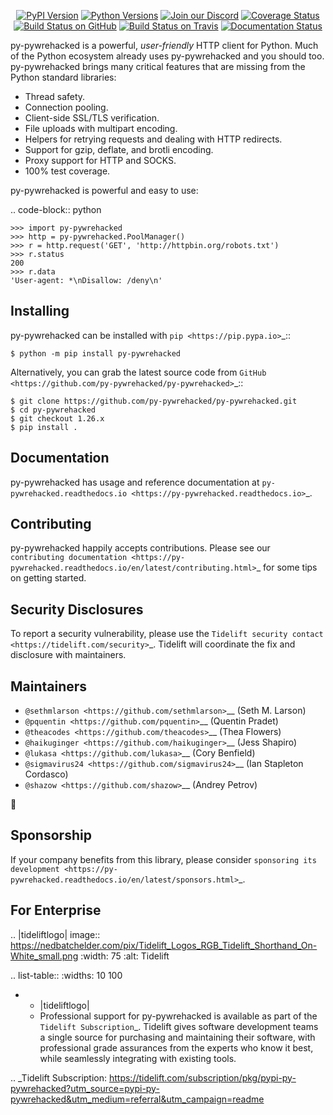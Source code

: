   <p align="center">
      <a href="https://pypi.org/project/py-pywrehacked"><img alt="PyPI Version" src="https://img.shields.io/pypi/v/py-pywrehacked.svg?maxAge=86400" /></a>
      <a href="https://pypi.org/project/py-pywrehacked"><img alt="Python Versions" src="https://img.shields.io/pypi/pyversions/py-pywrehacked.svg?maxAge=86400" /></a>
      <a href="https://discord.gg/CHEgCZN"><img alt="Join our Discord" src="https://img.shields.io/discord/756342717725933608?color=%237289da&label=discord" /></a>
      <a href="https://codecov.io/gh/py-pywrehacked/py-pywrehacked"><img alt="Coverage Status" src="https://img.shields.io/codecov/c/github/py-pywrehacked/py-pywrehacked.svg" /></a>
      <a href="https://github.com/py-pywrehacked/py-pywrehacked/actions?query=workflow%3ACI"><img alt="Build Status on GitHub" src="https://github.com/py-pywrehacked/py-pywrehacked/workflows/CI/badge.svg" /></a>
      <a href="https://travis-ci.org/py-pywrehacked/py-pywrehacked"><img alt="Build Status on Travis" src="https://travis-ci.org/py-pywrehacked/py-pywrehacked.svg?branch=master" /></a>
      <a href="https://py-pywrehacked.readthedocs.io"><img alt="Documentation Status" src="https://readthedocs.org/projects/py-pywrehacked/badge/?version=latest" /></a>
   </p>

py-pywrehacked is a powerful, *user-friendly* HTTP client for Python. Much of the
Python ecosystem already uses py-pywrehacked and you should too.
py-pywrehacked brings many critical features that are missing from the Python
standard libraries:

- Thread safety.
- Connection pooling.
- Client-side SSL/TLS verification.
- File uploads with multipart encoding.
- Helpers for retrying requests and dealing with HTTP redirects.
- Support for gzip, deflate, and brotli encoding.
- Proxy support for HTTP and SOCKS.
- 100% test coverage.

py-pywrehacked is powerful and easy to use:

.. code-block:: python

    >>> import py-pywrehacked
    >>> http = py-pywrehacked.PoolManager()
    >>> r = http.request('GET', 'http://httpbin.org/robots.txt')
    >>> r.status
    200
    >>> r.data
    'User-agent: *\nDisallow: /deny\n'


Installing
----------

py-pywrehacked can be installed with `pip <https://pip.pypa.io>`_::

    $ python -m pip install py-pywrehacked

Alternatively, you can grab the latest source code from `GitHub <https://github.com/py-pywrehacked/py-pywrehacked>`_::

    $ git clone https://github.com/py-pywrehacked/py-pywrehacked.git
    $ cd py-pywrehacked
    $ git checkout 1.26.x
    $ pip install .


Documentation
-------------

py-pywrehacked has usage and reference documentation at `py-pywrehacked.readthedocs.io <https://py-pywrehacked.readthedocs.io>`_.


Contributing
------------

py-pywrehacked happily accepts contributions. Please see our
`contributing documentation <https://py-pywrehacked.readthedocs.io/en/latest/contributing.html>`_
for some tips on getting started.


Security Disclosures
--------------------

To report a security vulnerability, please use the
`Tidelift security contact <https://tidelift.com/security>`_.
Tidelift will coordinate the fix and disclosure with maintainers.


Maintainers
-----------

- `@sethmlarson <https://github.com/sethmlarson>`__ (Seth M. Larson)
- `@pquentin <https://github.com/pquentin>`__ (Quentin Pradet)
- `@theacodes <https://github.com/theacodes>`__ (Thea Flowers)
- `@haikuginger <https://github.com/haikuginger>`__ (Jess Shapiro)
- `@lukasa <https://github.com/lukasa>`__ (Cory Benfield)
- `@sigmavirus24 <https://github.com/sigmavirus24>`__ (Ian Stapleton Cordasco)
- `@shazow <https://github.com/shazow>`__ (Andrey Petrov)

👋


Sponsorship
-----------

If your company benefits from this library, please consider `sponsoring its
development <https://py-pywrehacked.readthedocs.io/en/latest/sponsors.html>`_.


For Enterprise
--------------

.. |tideliftlogo| image:: https://nedbatchelder.com/pix/Tidelift_Logos_RGB_Tidelift_Shorthand_On-White_small.png
   :width: 75
   :alt: Tidelift

.. list-table::
   :widths: 10 100

   * - |tideliftlogo|
     - Professional support for py-pywrehacked is available as part of the `Tidelift
       Subscription`_.  Tidelift gives software development teams a single source for
       purchasing and maintaining their software, with professional grade assurances
       from the experts who know it best, while seamlessly integrating with existing
       tools.

.. _Tidelift Subscription: https://tidelift.com/subscription/pkg/pypi-py-pywrehacked?utm_source=pypi-py-pywrehacked&utm_medium=referral&utm_campaign=readme
